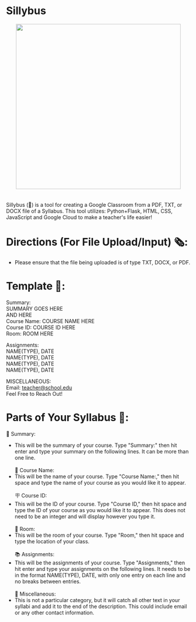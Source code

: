 # Sillybus
<div align="center">
  <img src="https://github.com/lcassidy042/Sillybus/assets/133998249/a712e885-9584-47d8-989d-63baf00a8222" width="450">
</div>
 <br><br>
Sillybus (🤪) is a tool for creating a Google Classroom from a PDF, TXT, or DOCX file of a Syllabus. This tool utilizes: Python+Flask, HTML, CSS, JavaScript and Google Cloud to make a teacher's life easier! 

# Directions (For File Upload/Input) 🗞:
* Please ensure that the file being uploaded is of type TXT, DOCX, or PDF.

# Template 📑:
Summary:<br>
SUMMARY GOES HERE<br>
AND HERE<br>
Course Name: COURSE NAME HERE<br>
Course ID: COURSE ID HERE<br>
Room: ROOM HERE<br>

Assignments: <br>
NAME(TYPE), DATE<br>
NAME(TYPE), DATE<br>
NAME(TYPE), DATE<br>
NAME(TYPE), DATE<br>

MISCELLANEOUS: <br>
Email: teacher@school.edu <br>
Feel Free to Reach Out!

# Parts of Your Syllabus 📖:
💬 Summary:
* This will be the summary of your course. Type "Summary:" then hit enter and type your summary on the following lines. It can be more than one line.<br><br> 
📛 Course Name:
* This will be the name of your course. Type "Course Name:," then hit space and type the name of your course as you would like it to appear. <br><br>
🪧 Course ID:
* This will be the ID of your course. Type "Course ID," then hit space and type the ID of your course as you would like it to appear. This does not need to be an integer and will display however you type it. <br><br>
🏫 Room:
* This will be the room of your course. Type "Room," then hit space and type the location of your class. <br><br>
📚 Assignments:
* This will be the assignments of your course. Type "Assignments," then hit enter and type your assignments on the following lines. It needs to be in the format NAME(TYPE), DATE, with only one entry on each line and no breaks between entries. <br><br>
🔖 Miscellaneous:
* This is not a particular category, but it will catch all other text in your syllabi and add it to the end of the description. This could include email or any other contact information.


